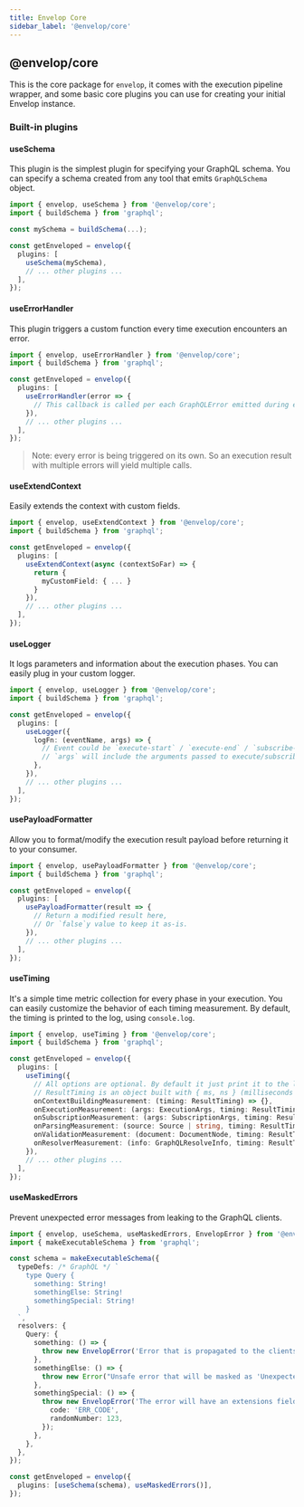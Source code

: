 ```yaml
---
title: Envelop Core
sidebar_label: '@envelop/core'
---
```


## @envelop/core

This is the core package for `envelop`, it comes with the execution pipeline wrapper, and some basic core plugins you can use for creating your initial Envelop instance.

### Built-in plugins

#### useSchema

This plugin is the simplest plugin for specifying your GraphQL schema. You can specify a schema created from any tool that emits `GraphQLSchema` object.

```ts
import { envelop, useSchema } from '@envelop/core';
import { buildSchema } from 'graphql';

const mySchema = buildSchema(...);

const getEnveloped = envelop({
  plugins: [
    useSchema(mySchema),
    // ... other plugins ...
  ],
});
```

#### useErrorHandler

This plugin triggers a custom function every time execution encounters an error.

```ts
import { envelop, useErrorHandler } from '@envelop/core';
import { buildSchema } from 'graphql';

const getEnveloped = envelop({
  plugins: [
    useErrorHandler(error => {
      // This callback is called per each GraphQLError emitted during execution phase
    }),
    // ... other plugins ...
  ],
});
```

> Note: every error is being triggered on its own. So an execution result with multiple errors will yield multiple calls.

#### useExtendContext

Easily extends the context with custom fields.

```ts
import { envelop, useExtendContext } from '@envelop/core';
import { buildSchema } from 'graphql';

const getEnveloped = envelop({
  plugins: [
    useExtendContext(async (contextSoFar) => {
      return {
        myCustomField: { ... }
      }
    }),
    // ... other plugins ...
  ],
});
```

#### useLogger

It logs parameters and information about the execution phases. You can easily plug in your custom logger.

```ts
import { envelop, useLogger } from '@envelop/core';
import { buildSchema } from 'graphql';

const getEnveloped = envelop({
  plugins: [
    useLogger({
      logFn: (eventName, args) => {
        // Event could be `execute-start` / `execute-end` / `subscribe-start` / `subscribe-end`
        // `args` will include the arguments passed to execute/subscribe (in case of "start" event) and additional result in case of "end" event.
      },
    }),
    // ... other plugins ...
  ],
});
```

#### usePayloadFormatter

Allow you to format/modify the execution result payload before returning it to your consumer.

```ts
import { envelop, usePayloadFormatter } from '@envelop/core';
import { buildSchema } from 'graphql';

const getEnveloped = envelop({
  plugins: [
    usePayloadFormatter(result => {
      // Return a modified result here,
      // Or `false`y value to keep it as-is.
    }),
    // ... other plugins ...
  ],
});
```

#### useTiming

It's a simple time metric collection for every phase in your execution. You can easily customize the behavior of each timing measurement. By default, the timing is printed to the log, using `console.log`.

```ts
import { envelop, useTiming } from '@envelop/core';
import { buildSchema } from 'graphql';

const getEnveloped = envelop({
  plugins: [
    useTiming({
      // All options are optional. By default it just print it to the log.
      // ResultTiming is an object built with { ms, ns } (milliseconds and nanoseconds)
      onContextBuildingMeasurement: (timing: ResultTiming) => {},
      onExecutionMeasurement: (args: ExecutionArgs, timing: ResultTiming) => {},
      onSubscriptionMeasurement: (args: SubscriptionArgs, timing: ResultTiming) => {},
      onParsingMeasurement: (source: Source | string, timing: ResultTiming) => {},
      onValidationMeasurement: (document: DocumentNode, timing: ResultTiming) => {},
      onResolverMeasurement: (info: GraphQLResolveInfo, timing: ResultTiming) => {},
    }),
    // ... other plugins ...
  ],
});
```

#### useMaskedErrors

Prevent unexpected error messages from leaking to the GraphQL clients.

```ts
import { envelop, useSchema, useMaskedErrors, EnvelopError } from '@envelop/core';
import { makeExecutableSchema } from 'graphql';

const schema = makeExecutableSchema({
  typeDefs: /* GraphQL */ `
    type Query {
      something: String!
      somethingElse: String!
      somethingSpecial: String!
    }
  `,
  resolvers: {
    Query: {
      something: () => {
        throw new EnvelopError('Error that is propagated to the clients.');
      },
      somethingElse: () => {
        throw new Error("Unsafe error that will be masked as 'Unexpected Error.'.");
      },
      somethingSpecial: () => {
        throw new EnvelopError('The error will have an extensions field.', {
          code: 'ERR_CODE',
          randomNumber: 123,
        });
      },
    },
  },
});

const getEnveloped = envelop({
  plugins: [useSchema(schema), useMaskedErrors()],
});
```
